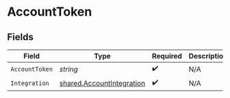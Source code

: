 # AccountToken


## Fields

| Field                                                                  | Type                                                                   | Required                                                               | Description                                                            | Example                                                                |
| ---------------------------------------------------------------------- | ---------------------------------------------------------------------- | ---------------------------------------------------------------------- | ---------------------------------------------------------------------- | ---------------------------------------------------------------------- |
| `AccountToken`                                                         | *string*                                                               | :heavy_check_mark:                                                     | N/A                                                                    | T9klMDQrcHdm9jrtHuOS2Nf06BIHwMNjpPXPMB                                 |
| `Integration`                                                          | [shared.AccountIntegration](../../models/shared/accountintegration.md) | :heavy_check_mark:                                                     | N/A                                                                    |                                                                        |